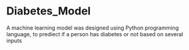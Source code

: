 # Diabetes_Model
A machine learning model was designed using Python programming language, to prediect if a person has diabetes or not based on several inputs
